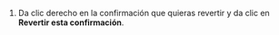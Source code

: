 1. Da clic derecho en la confirmación que quieras revertir y da clic en **Revertir esta confirmación**.